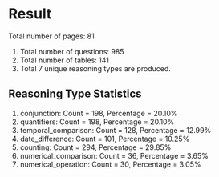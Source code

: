 # Result<br/>
Total number of pages: 81<br/>
1. Total number of questions: 985<br/>
2. Total number of tables: 141<br/>
3. Total 7 unique reasoning types are produced.<br/>
## **Reasoning Type Statistics**<br/>
1. conjunction: Count = 198, Percentage = 20.10%<br/>
2. quantifiers: Count = 198, Percentage = 20.10%<br/>
3. temporal_comparison: Count = 128, Percentage = 12.99%<br/>
4. date_difference: Count = 101, Percentage = 10.25%<br/>
5. counting: Count = 294, Percentage = 29.85%<br/>
6. numerical_comparison: Count = 36, Percentage = 3.65%<br/>
7. numerical_operation: Count = 30, Percentage = 3.05%<br/>

